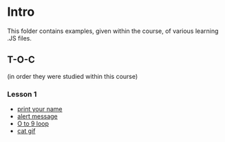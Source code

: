 # Intro
This folder contains examples, given within the course, of various learning .JS files. 

## T-O-C
(in order they were studied within this course) 

### Lesson 1
* [print your name](#)
* [alert message](#)
* [O to 9 loop](#)
* [cat gif](https://github.com/EO4wellness/leary-leerie/blob/master/Intro-to-JavaScript/cat-gif-addon.js)
